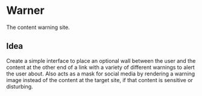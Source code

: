 # Warner

The content warning site.
 
## Idea

Create a simple interface to place an optional wall between the user and the content at the other end of a link with a
variety of different warnings to alert the user about. Also acts as a mask for social media by rendering a warning image
instead of the content at the target site, if that content is sensitive or disturbing.

